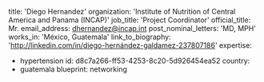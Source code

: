title: 'Diego Hernandez'
organization: 'Institute of Nutrition of Central America and Panama (INCAP)'
job_title: 'Project Coordinator'
official_title: Mr.
email_address: dhernandez@incap.int
post_nominal_letters: 'MD, MPH'
works_in: 'México, Guatemala'
link_to_biography: 'http://linkedin.com/in/diego-hernández-galdamez-237807186'
expertise:
  - hypertension
id: d8c7a266-ff53-4253-8c20-5d926454ea52
country:
  - guatemala
blueprint: networking
